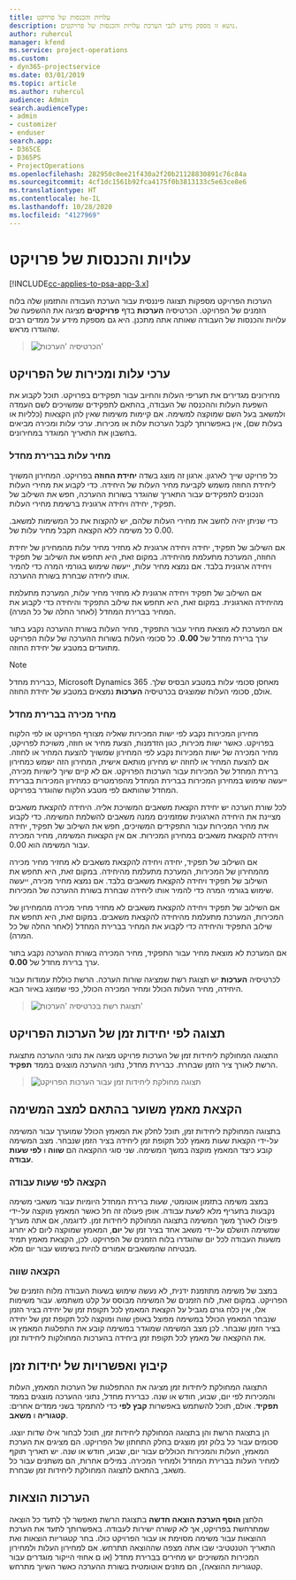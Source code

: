 ```yaml
---
title: עלויות והכנסות של פרויקט
description: נושא זו מספק מידע לגבי הערכת עלויות והכנסות של פרויקטים.
author: ruhercul
manager: kfend
ms.service: project-operations
ms.custom:
- dyn365-projectservice
ms.date: 03/01/2019
ms.topic: article
ms.author: ruhercul
audience: Admin
search.audienceType:
- admin
- customizer
- enduser
search.app:
- D365CE
- D365PS
- ProjectOperations
ms.openlocfilehash: 282950c0ee21f430a2f20b21128830891c76c84a
ms.sourcegitcommit: 4cf1dc1561b92fca4175f0b3813133c5e63ce8e6
ms.translationtype: HT
ms.contentlocale: he-IL
ms.lasthandoff: 10/28/2020
ms.locfileid: "4127969"
---
```

# <a name="project-costs-and-revenue"></a>עלויות והכנסות של פרויקט

[!INCLUDE[cc-applies-to-psa-app-3.x](../includes/cc-applies-to-psa-app-3x.md)]

הערכות הפרויקט מספקות תצוגה פיננסית עבור הערכת העבודה והתזמון שלה בלוח הזמנים של הפרויקט. הכרטיסיה **הערכות** בדף **פרויקטים** מציגה את ההשפעה של עלויות והכנסות של העבודה שאותה אתה מתכנן. היא גם מספקת מידע על ממדים רבים שהוגדרו מראש. 

> ![הכרטיסיה 'הערכות'](media/project-5.png)

## <a name="cost-and-sales-values-of-the-project"></a>ערכי עלות ומכירות של הפרויקט

מחירונים מגדירים את תעריפי העלות והחיוב עבור תפקידים בפרויקט. תוכל לקבוע את השפעת העלות וההכנסה של העבודה, בהתאם לתפקידים שמשויכים לשם העמדה ולמשאב בעל השם שמוקצה למשימה. אם קיימות משימות שאין להן הקצאות (כלליות או בעלות שם), אין באפשרותך לקבל הערכות עלות או מכירות. ערכי עלות ומכירה מביאים בחשבון את התאריך המוגדר במחירונים.

### <a name="default-cost-price"></a>מחיר עלות בברירת מחדל  

כל פרויקט שייך לארגון. ארגון זה מוצג בשדה **‏‫יחידת החוזה‬** בפרויקט. המחירון המשויך ליחידת החוזה משמש לקביעת מחיר העלות של היחידה. כדי לקבוע את מחירי העלות הנכונים לתפקידים עבור התאריך שהוגדר בשורות ההערכה, חפש את השילוב של תפקיד, יחידה ויחידה ארגונית ברשימת מחירי העלות. 

כדי שניתן יהיה לחשב את מחירי העלות שלהם, יש להקצות את כל המשימות למשאב. כל משימה ללא הקצאה תקבל מחיר עלות של ‎0.00.

אם השילוב של תפקיד, יחידה ויחידה ארגונית לא מחזיר מחיר עלות מהמחירון של יחידת החוזה, המערכת מתעלמת מהיחידה. במקום זאת, היא תחפש את השילוב של תפקיד ויחידה ארגונית בלבד. אם נמצא מחיר עלות, ייעשה שימוש בגורמי המרה כדי להמיר אותו ליחידה שבחרת בשורת ההערכה.

אם השילוב של תפקיד ויחידה ארגונית לא מחזיר מחיר עלות, המערכת מתעלמת מהיחידה הארגונית. במקום זאת, היא תחפש את שילוב התפקיד והיחידה כדי לקבוע את המחיר בברירת המחדל (לאחר החלה של כל המרה).

אם המערכת לא מוצאת מחיר עבור התפקיד, מחיר העלות בשורת ההערכה נקבע בתור ערך ברירת מחדל של **0.00**. כל סכומי העלות בשורות ההערכה של עלות הפרויקט מתועדים במטבע של יחידת החוזה.

> [!NOTE]
> כברירת מחדל, Microsoft Dynamics 365 מאחסן סכומי עלות במטבע הבסיס שלך. אולם, סכומי העלות שמוצגים בכרטיסיה **הערכות** נמצאים במטבע של יחידת החוזה.  

### <a name="default-sales-price"></a>מחיר מכירה בברירת מחדל 

מחירון המכירות נקבע לפי ישות המכירות שאליה מצורף הפרויקט או לפי הלקוח בפרויקט. כאשר ישות מכירות, כגון הזדמנות, הצעת מחיר או חוזה, משויכת לפרויקט, מחיר המכירה של ישות המכירות נקבע לפי המחירון שמשויך להצעת המחיר או לחוזה. אם להצעת המחיר או לחוזה יש מחירון מותאם אישית, המחירון הזה ישמש כמחירון ברירת המחדל של המכירות עבור הערכות הפרויקט. אם לא קיים שיוך לישויות מכירה, ייעשה שימוש במחירון המכירות בברירת המחדל מהפרמטרים כמחירון המכירות בברירת המחדל שהותאם לפי מטבע הלקוח שהוגדר בפרויקט.

לכל שורת הערכה יש יחידת הקצאת משאבים המשויכת אליה. היחידה להקצאת משאבים מציינת את היחידה הארגונית שמזמינים ממנה משאבים להשלמת המשימה. כדי לקבוע את מחיר המכירות עבור התפקידים המשויכים, חפש את השילוב של תפקיד, יחידה ויחידה להקצאת משאבים במחירון המכירות. אם אין הקצאות המשימה, מחיר המכירה עבור המשימה הוא 0.00.

אם השילוב של תפקיד, יחידה ויחידה להקצאת משאבים לא מחזיר מחיר מכירה מהמחירון של המכירות, המערכת מתעלמת מהיחידה. במקום זאת, היא תחפש את השילוב של תפקיד ויחידה להקצאת משאבים בלבד. אם נמצא מחיר מכירה, ייעשה שימוש בגורמי המרה כדי להמיר אותו ליחידה שבחרת בשורת ההערכה של המכירות. 

אם השילוב של תפקיד ויחידה להקצאת משאבים לא מחזיר מחיר מכירה מהמחירון של המכירות, המערכת מתעלמת מהיחידה להקצאת משאבים. במקום זאת, היא תחפש את שילוב התפקיד והיחידה כדי לקבוע את המחיר בברירת המחדל (לאחר החלה של כל המרה).

אם המערכת לא מוצאת מחיר עבור התפקיד, מחיר המכירה בשורת ההערכה נקבע בתור ערך ברירת מחדל של **0.00**.

לכרטיסיה **הערכות** יש תצוגת רשת שמציגה שורות הערכה. הרשת כוללת עמודות עבור היחידה, מחיר העלות הכולל ומחיר המכירה הכולל, כפי שמוצג באיור הבא. 

> ![תצוגת רשת בכרטיסיה 'הערכות'](media/project-6.png)

## <a name="time-phased-view-of-project-estimates"></a>תצוגה לפי יחידות זמן של הערכות הפרויקט

התצוגה המחולקת ליחידות זמן של הערכות פרויקט מציגה את נתוני ההערכה מתצוגת הרשת לאורך ציר הזמן שבחרת. כברירת מחדל, נתוני ההערכה מוצגים בממד **תפקיד**.

> ![תצוגה מחולקת ליחידות זמן עבור הערכות הפרויקט](media/project-7.png)

## <a name="allocating-estimated-effort-based-on-the-task-mode"></a>הקצאת מאמץ משוער בהתאם למצב המשימה

בתצוגה המחולקת ליחידות זמן, תוכל לחלק את המאמץ הכולל שמוערך עבור המשימה על-ידי הקצאת שעות מאמץ לכל תקופת זמן ליחידה בציר הזמן שנבחר. מצב המשימה קובע כיצד המאמץ מוקצה במשך המשימה. שני סוגי ההקצאה הם **שווה** ו **לפי שעות עבודה**.

### <a name="work-hours-based-allocation"></a>הקצאה לפי שעות עבודה
 
במצב משימה בתזמון אוטומטי, שעות ברירת המחדל היומיות עבור משאבי משימה נקבעות בתעריף מלא לשעת עבודה. אופן פעולה זה חל כאשר המאמץ מוקצה על-ידי פיצולו לאורך משך המשימה בתצוגה המחולקת ליחידות זמן. לדוגמה, אם אתה מעריך שמשימה תושלם על-ידי משאב אחד בציר זמן של **יום**, המאמץ שמוקצה ליום לא יחרוג משעות העבודה לכל יום שהוגדרו בלוח הזמנים של הפרויקט. לכן, הקצאת מאמץ תמיד מבטיחה שהמשאבים אמורים להיות בשימוש עבור יום מלא.

### <a name="even-allocation"></a>הקצאה שווה

במצב של משימה מתוזמנת ידנית, לא נעשה שימוש בשעות העבודה מלוח הזמנים של הפרויקט. במקום זאת, לוח הזמנים של המשימה מבוסס על קלט משתמש. עבור משימות אלו, אין כלח גורם מגביל על הקצאת המאמץ לכל תקופת זמן של יחידה בציר הזמן שנבחר המאמץ הכולל במשימה מפוצל באופן שווה ומוקצה לכל תקופת זמן של יחידה בציר הזמן שנבחר. לכן מצב המשימה שמוגדר במשימה קובע את התפלגות המאמץ או את ההקצאה של מאמץ לכל תקופת זמן ביחידה בהערכות המחולקות ליחידות זמן.

## <a name="grouping-and-time-phasing-options"></a>קיבוץ ואפשרויות של יחידות זמן

התצוגה המחולקת ליחידות זמן מציגה את ההתפלגות של הערכות המאמץ, העלות והמכירות לפי יום, שבוע, חודש או שנה. כברירת מחדל, נתוני ההערכה מוצגים בממד **תפקיד**. אולם, תוכל להשתמש באפשרות **קבץ לפי** כדי להתמקד בשני ממדים אחרים: **קטגוריה** ו **משאב**.

הן בתצוגת הרשת והן בתצוגה המחולקת ליחידות זמן, תוכל לבחור אילו שדות יוצגו. סכומים עבור כל בלוק זמן מוצגים בחלק התחתון של הפרויקט. הם מציגים את הערכת המאמץ, העלות והמכירות הכוללים עבור יום, שבוע, חודש או שנה. יש תאריך תוקף למחיר העלות בברירת המחדל ולמחיר המכירה. במילים אחרות, הם משתנים עבור כל משאב, בהתאם לתצוגה המחולקת ליחידות זמן שבחרת.

## <a name="expense-estimates"></a>הערכות הוצאות

הלחצן **הוסף הערכת הוצאה חדשה‬** בתצוגת הרשת מאפשר לך לתעד כל הוצאה שמתרחשת בפרויקט, אך לא קשורה ישירות לעבודה. באפשרותך לתעד את הערכת ההוצאות עבור משימה מסוימת או עבור הפרויקט כולו. בחר קטגוריות הוצאות ואת התאריך הטנטטיבי שבו אתה מצפה שההוצאה תתרחש. אם למחירון העלות ולמחירון המכירות המשויכים יש מחירים בברירת מחדל (או ם אחוזי הייקור מוגדרים עבור קטגוריות ההוצאה), הם מוזנים אוטומטית בשורת ההערכה כאשר השיוך מתרחש.
